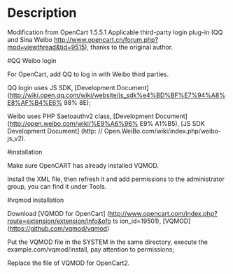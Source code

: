 # Description

Modification from OpenCart 1.5.5.1 Applicable third-party login plug-in (QQ and Sina Weibo
http://www.opencart.cn/forum.php?mod=viewthread&tid=9515), thanks to the original author.

#QQ Weibo login

For OpenCart, add QQ to log in with Weibo third parties.

QQ login uses JS SDK, [Development Document] (http://wiki.open.qq.com/wiki/website/js_sdk%e4%BD%BF%E7%94%A8%E8%AF%B4%E6% 98% 8E);

Weibo uses PHP Saetoauthv2 class, [Development Document] (http://open.weibo.com/wiki/%E9%A6%96% E9% A1%B5), [JS SDK Development Document] (http: // Open.WeiBo.com/wiki/index.php/weibo-js_v2).

#installation

Make sure OpenCART has already installed VQMOD.

Install the XML file, then refresh it and add permissions to the administrator group, you can find it under Tools.

#vqmod installation

Download [VQMOD for OpenCart] (http://www.opencart.com/index.php?route=extension/extension/info&ofo ts ion_id=19501), [VQMOD] (https://github.com/vqmod/vqmod)

Put the VQMOD file in the SYSTEM in the same directory, execute the example.com/vqmod/install, pay attention to permissions;

Replace the file of VQMOD for OpenCart2.
